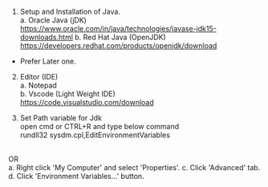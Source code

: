 1. Setup and Installation of Java.<br>
  a. Oracle Java (jDK)<br>
      https://www.oracle.com/in/java/technologies/javase-jdk15-downloads.html 
  b. Red Hat Java (OpenJDK)<br>
      https://developers.redhat.com/products/openjdk/download
* Prefer Later one.<br>

2. Editor (IDE)<br>
  a. Notepad<br>
  b. Vscode (Light Weight IDE)<br>
      https://code.visualstudio.com/download

3. Set Path variable for Jdk<br>
  open cmd or CTRL+R and type below command<br> 
      rundll32 sysdm.cpl,EditEnvironmentVariables<br>
  <br>
   OR<br>
 a. Right click 'My Computer' and select 'Properties'.<br.
 b. Click 'Advanced System Settings' link.<br>
 c. Click 'Advanced' tab.<br>
 d. Click 'Environment Variables...' button.<br>
